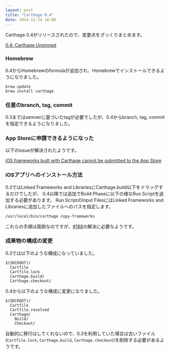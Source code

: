 ```yaml
---
layout: post
title: "Carthage 0.4"
date: 2014-12-24 16:00
---
```


Carthage 0.4がリリースされたので、変更点をざっくりまとめます。

[0.4: Carthage Unpinned](https://github.com/Carthage/Carthage/releases/tag/0.4)


### Homebrew

0.4からHomebrewのformulaが追加され、Homebrewでインストールできるようになりました。

```
brew update
brew install carthage
```

### 任意のbranch, tag, commit

0.3まではsemverに基づいたtagが必要でしたが、0.4からbranch, tag, commitを指定できるようになりました。


### App Storeに申請できるようになった

以下のissueが解決されたようです。

[iOS frameworks built with Carthage cannot be submitted to the App Store](https://github.com/Carthage/Carthage/issues/188)


### iOSアプリへのインストール方法

0.3ではLinked Frameworks and LibrariesにCarthage.build以下をドラッグするだけでしたが、
0.4以降では追加でBuild Phaseに以下の様なRun Scriptを追加する必要があります。
Run ScriptのInput FilesにはLinked Frameworks and Librariesに追加したファイルへのパスを指定します。

```
/usr/local/bin/carthage copy-frameworks
```

これらの手順は面倒なのですが、[#188](https://github.com/Carthage/Carthage/issues/188)の解決に必要なようです。


### 成果物の構成の変更

0.3では以下のような構成になっていました。

```
$(SRCROOT)/
  Cartfile
  Cartfile.lock
  Carthage.build/
  Carthage.checkout/
```

0.4から以下のような構成に変更になりました。

```
$(SRCROOT)/
  Cartfile
  Cartfile.resolved
  Carthage/
    Build/
    Checkout/
```

自動的に移行はしてくれないので、0.3を利用していた場合は古いファイル(`Cartfile.lock`, `Carthage.build`, `Carthage.checkout`)を削除する必要があるようです。
